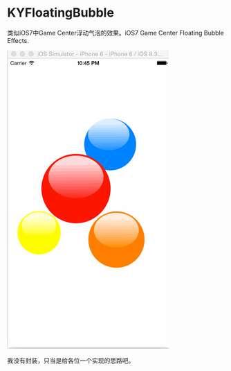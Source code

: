 # KYFloatingBubble
类似iOS7中Game Center浮动气泡的效果。iOS7 Game Center Floating Bubble Effects.

![](floatingbubble.gif)

我没有封装，只当是给各位一个实现的思路吧。
